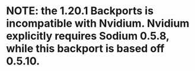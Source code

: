 # NOTE: the 1.20.1 Backports is incompatible with Nvidium. Nvidium explicitly requires Sodium 0.5.8, while this backport is based off 0.5.10.
